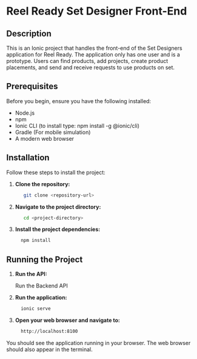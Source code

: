 # Reel Ready Set Designer Front-End

## Description

This is an Ionic project that handles the front-end of the Set Designers application for Reel Ready. 
The application only has one user and is a prototype. Users can find products, add projects, create product placements, and send and receive requests to use products on set.

## Prerequisites

Before you begin, ensure you have the following installed:

- Node.js 
- npm 
- Ionic CLI (to install type: npm install -g @ionic/cli)
- Gradle (For mobile simulation)
- A modern web browser 

## Installation

Follow these steps to install the project:

1. **Clone the repository:**

   ```bash
      git clone <repository-url>
   ```
2. **Navigate to the project directory:**

   ```bash
      cd <project-directory>
   ```
   
3. **Install the project dependencies:**
    ```bash
      npm install
   ```

## Running the Project

1. **Run the API:**
    
   Run the Backend API

2. **Run the application:**
    ```bash
      ionic serve
   ```

3. **Open your web browser and navigate to:**
    ```bash
      http://localhost:8100
   ```

You should see the application running in your browser. The web browser should also appear in the terminal.